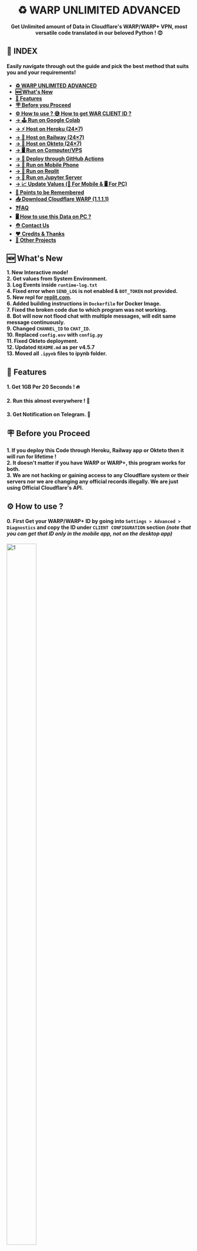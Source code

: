 <div align="center">
<a name="warp-unlimited-new-methods"></a>

# ♻️ WARP UNLIMITED ADVANCED
**Get Unlimited amount of Data in Cloudflare's WARP/WARP+ VPN, most versatile code translated in our beloved Python ! 😍**
</div>

## **📑 INDEX**
#### **Easily navigate through out the guide and pick the best method that suits you and your requirements!**
+ [**♻️ WARP UNLIMITED ADVANCED**](#warp-unlimited-new-methods)
+ [**🆕 What's New**](#whats-new)
+ [**📑 Features**](#features)
+ [**🪧 Before you Proceed**](#before-you-proceed)
+ [**⚙️ How to use ? 😅 How to get WAR CLIENT ID ?**](#how-to-use)
+ [**→ 🕹️ Run on Google Colab**](#run-on-google-colab)
+ [**→ ⚡ Host on Heroku (24×7)**](#host-on-heroku)
+ [**→ 🧿 Host on Railway (24×7)**](#host-on-railway)
+ [**→ 🪬 Host on Okteto (24×7)**](#host-on-okteto)
+ [**→ 🖥️ Run on Computer/VPS**](#run-on-computer)
+ [**→ 🧫 Deploy through GitHub Actions**](#deploy-using-github-actions)
+ [**→ 📲 Run on Mobile Phone**](#run-on-mobile-phone)
+ [**→ 🎲 Run on Replit**](#run-on-replit)
+ [**→ 🧰 Run on Jupyter Server**](#run-on-jupyter-server)
+ [**→ 📈 Update Values (📲 For Mobile & 🖥️ For PC)**](#update-values)
+ [**🎯 Points to be Remembered**](#points-to-be-remembered)
+ [**📥 Download Cloudflare WARP (1.1.1.1)**](#download-cloudflare-warp-1111)
+ [**❓FAQ**](#faq)
+ [**🖥️ How to use this Data on PC ?**](#how-to-use-this-data-on-pc)
+ [**⛑ Contact Us**](#contact-us)
+ [**❤️ Credits & Thanks**](#credits-thanks)
+ [**🍵 Other Projects**](#other-projects)

<a name="whats-new"></a>

## **🆕 What's New**
**1. New Interactive mode!** <br>
**2. Get values from System Environment.** <br>
**3. Log Events inside `runtime-log.txt`** <br>
**4. Fixed error when `SEND_LOG` is not enabled & `BOT_TOKEN` not provided.** <br>
**5. New repl for [replit.com](https://replit.com).** <br>
**6. Added building instructions in `Dockerfile` for Docker Image.** <br>
**7. Fixed the broken code due to which program was not working.** <br>
**8. Bot will now not flood chat with multiple messages, will edit same message continuously.** <br>
**9. Changed `CHANNEL_ID` to `CHAT_ID`.** <br>
**10. Replaced `config.env` with `config.py`** <br>
**11. Fixed Okteto deployment.** <br>
**12. Updated `README.md` as per v4.5.7** <br>
**13. Moved all `.ipynb` files to ipynb folder.**

<a name="features"></a>

## **📑 Features**
#### **1. Get 1GB Per 20 Seconds ! 🔥**
#### **2. Run this almost everywhere ! 🤗**
#### **3. Get Notification on Telegram. 🔔**

<a name="before-you-proceed"></a>

## **🪧 Before you Proceed**
**1. If you deploy this Code through Heroku, Railway app or Okteto then it will run for lifetime !**  
**2. It doesn't matter if you have WARP or WARP+, this program works for both.**  
**3. We are not hacking or gaining access to any Cloudflare system or their servers nor we are changing any official records illegally. We are just using Official Cloudflare's API.**

<a name="how-to-use"></a>

## **⚙️ How to use ?**
#### **0. First Get your WARP/WARP+ ID by going into `Settings > Advanced > Diagnostics` and copy the ID under `CLIENT CONFIGURATION` section *(note that you can get that ID only in the mobile app, not on the desktop app)***
<img src="Img/1.jpg" height="70%" width="40%" alt="1">

<a name="variables"></a>
## **✏️ Variables**
**Below given variables should be filled in `config.py` file or can be set as Environment Variables, while you can also enable `INTERACTIVE_MODE` to enter new values during each run.**
- **`ENV`: Set it to `True` if you let program get values from system environment or `False` if you are filling it in `config.py` itself or incase of `INTERACTIVE_MODE` `bool`**
- **`INTERACTIVE_MODE`: Set it to `True` if you want program to ask for new values during each run or simply `False`. `bool`**
- **`WARP_ID`: Enter your WARP CLIENT ID. [How to get?](#how-to-use) `str`**
- **`SEND_LOG`: Get notification on Telegram regarding total data generated, total attempts & failed attempts. `0` = No & `1` = Yes. `str`**
- **`BOT_TOKEN`: Enter Telegram BOT API Token from [@BotFather](https://botfather.t.me/). Required if `SEND_LOG` is `True`. `str`**
- **`CHAT_ID`: Enter CHAT_ID on which you want log message to be sent. It can be Chat ID (mostly for private chats) like `-1001877005515` or Chat Username like `@mychannel` or `@mygroup`. `str`**
- **`HIDE_ID`: To hide your WARP CLIENT ID from log message sent to your chat. `0` = No & `1` = Yes. `str`**

<a name="run-on-google-colab"></a>

## **🕹️ Run on Google Colab**
#### **1. Open Code on Google Colab: [Open NoteBook](https://colab.research.google.com/github/TheCaduceus/WARP-UNLIMITED-ADVANCED/blob/main/ipynb/Colab.ipynb)**  
#### **2. Now enter your `WARP_CLIENT_ID` and run The WARP (1.1.1.1) Code as shown in the Image *(click on the Play button on top-left corner)***
![3](./Img/3.jpg)
  
<a name="host-on-heroku"></a>

## **⚡Host on Heroku**
#### **1.First click the below deploy button.**
[![Deploy on Heroku](./Img/Heroku%20Deployment%20Button.png)](https://heroku.com/deploy?template=https://github.com/TheCaduceus/WARP-UNLIMITED-ADVANCED/tree/sys-env)
#### **2. Now, enter the values as discussed above and click `Deploy` button.**
![4](./Img/Heroku_Vars.png)

#### **3. After Deployment, click `Manage App` button and then click `Resources Tab` and enable the dyno.**
![5](./Img/5.png)

#### **4. Enjoy! now you will get 1GB per 20 Seconds for Lifetime while your Heroku Account exist.**

<a name="host-on-railway"></a>

## **🧿 Host on Railway**
#### **1. First, create account or login on [Railway](https://railway.app/)**
![](./Img/3.1.png)

#### **2. Now click the following Railway deployment button:**
[![Deploy on Railway](https://railway.app/button.svg)](https://railway.app/new/template/e0er7k?referralCode=PFHpF8)

#### **3. Now, enter the values as discussed above and click `Deploy` button.**

<a name="host-on-okteto"></a>

## **🪬 Host on Okteto**
#### **1. First Create your Okteto Account. You need one GitHub account as Okteto supports only one Method to either Create or Login: [Create Account](https://cloud.okteto.com/#/login)**
![](./Img/1.1.png)

#### **2. Now import this Repository and deploy it on Okteto.**
![](./Img/Import.png)
#### **3. After that, carefully add the values as discussed above in Okteto deployment page.**
#### **4. Once done, click on Launch button to deploy your repository.**
#### **5. Additionally, you can setup cron-job using [Cron-Job.org](https://cron-job.org) to automatically restart your program once it sleeps after 24 hours.**

<a name="run-on-computer"></a>

## **🖥️ Run on Computer/VPS**
#### **1. If your PC don't have python & git, then install them first: [Python](https://www.python.org/downloads/), [Git](https://git-scm.com/downloads)**
#### **2. Download Repository:**
```
git clone https://github.com/TheCaduceus/WARP-UNLIMITED-ADVANCED.git
```
#### **3. Install requirements:**
```
pip install -r requirements.txt
```
#### **4. Fill `config.py` as [discussed here](#variables).**
#### **5. Run the program:**
```
py warp-plus.py
```
#### **6. Logs can be accessed in `runtime-log.txt` file:**
```
cat runtime-log.txt
```

<a name="deploy-using-github-actions"></a>

## **🧫 Deploy using GitHub Actions**
#### **1. First fork this Repository.**
![](./Img/3.2.jpeg)
#### **2. Now open the settings of your Forked Repository and click Secrets → Actions.**
![](./Img/2.0.jpeg)
#### **3. After doing that, create following values as secret + values [discussed here](#variables):**
+ `HEROKU_API_KEY` - Enter your Heroku API Key as value.
+ `HEROKU_APP_NAME` - A unique app name in small letters only.
+ `HEROKU_EMAIL` - Your Heroku Email ID.

#### **4. Go to Actions Tab then click `Deploy on Heroku` and `Run Workflow`. Now it will be automatically get deployed on given Heroku Account.**
#### **5. It will take maximum 10 Seconds to start the Workflow and minimum 1-2 Minutes to get deployed !**

<a name="run-on-mobile-phone"></a>

## **📲 Run on Mobile Phone**
#### **1. First Download the Termux app [from here](https://github.com/termux/termux-app/releases/latest) *(Play Store version is deprecated)*.**
#### **2. Now run the following commands in it one by one:**
1. Download Python:
```
pkg install python
```
2. Download Git:
```
pkg install git
```
3. Install requirements:
```
pip install -r requirements.txt
```
4. Download Repository:
```
git clone https://github.com/TheCaduceus/WARP-UNLIMITED-ADVANCED.git
```
6. Run the program:
```
python warp.py
```
7. Getting http/SSL Error ? Run following code to fix it:  
```
termux-setup-storage && pkg update && pkg i git python wget -y && pkg upgrade && pip install --upgrade pip
```
![](./Img/Termux-Error-1.jpeg)
#### **3. After doing above steps, enter your WARP CLIENT ID and get started.**

<a name="run-on-replit"></a>

## **🎲 Run on Replit**
#### **1. Open our repl: [Open it](https://replit.com/@TheCaduceus/WARP-UNLIMITED)**
#### **2. Enter your WARP CLIENT ID and press enter to run the program.**
![](./Img/repl-2.jpg)
#### **3. Additionally, you can fork the repl & edit `config.py` to enable / disable required features.**

<a name="run-on-jupyter-server"></a>

## **🧰 Run on Jupyter Server**
##### **Setting up the Jupyter Server:**
#### **1. First install Python with PIP: [from here](https://www.python.org/downloads/)**
#### **2. Now run the CMD / Powershell as Administrator and execute following commands one-by-one:**
1. To install Jupyter:
```
pip install jupyter
```
2. To install Notebook:
```
pip install notebook
```
3. To install Voila:
```
pip install voila
```
4. Start Jupyter Server:
```
python -m notebook
```
#### **3. Once you started your Server, Jupyter will give you its link (as shown in Image), just open it in your Browser.**
![](./Img/jp-1.png)
![](./Img/jp-2.png)
#### **4. Now Download the "Server.ipynb" file: [from here only](https://github.com/TheCaduceus/WARP-UNLIMITED-ADVANCED/blob/main/ipynb/Server.ipynb)**
#### **5. After downloading it, locate that file through your Jupyter server and open it as shown in the image and click Run.**
![](./Img/jupyter-server-pre.png)
#### **6. Now enter your WARP CLIENT ID and press Enter to continue.**

<a name="update-values"></a>

## **📈 Update Values**
#### **After deploying or running this program, you have to update the "Data Remaining" value in your App.**
### **📲 For Mobile:**
#### **Go to `Settings → Advanced → Connection Options → Press Reset Security Keys`**
### **🖥️ For PC:**
#### **Just again enter your Activation key! For getting Activation key, Open App in `Mobile → Settings → Account → Copy Key`**

<a name="points-to-be-remembered"></a>

## **🎯 Points to be Remembered**
#### **1. You have to manually update the value in the app.**
#### **2. On your device, the program will run and give you 1GB data / 20 Second while your machine is on and the terminal window is open.**
#### **3. If you are hosting this program on your PC or Local System then confirm that it is connected to INTERNET CONNECTION.**

<a name="download-cloudflare-warp-1111"></a>

## **📥 Download Cloudflare WARP (1.1.1.1)**
**Cloudflare's WARP which is based on 1.1.1.1, world's fastest DNS resolver helps you to encrypt your Network traffic and surf the web faster and available for major Operating-Systems (OS):**  
**📱Android: [Download](https://play.google.com/store/apps/details?id=com.cloudflare.onedotonedotonedotone)**  
**📟iOS: [Download](https://itunes.apple.com/us/app/1-1-1-1-faster-internet/id1423538627)**  
**🖥️Windows: [Download](https://1111-releases.cloudflareclient.com/windows/Cloudflare_WARP_Release-x64.msi)**  
**🍎Mac: [Download](https://1111-releases.cloudflareclient.com/mac/Cloudflare_WARP.zip)**  
**💻Linux: [Download](https://pkg.cloudflareclient.com/)**

<a name="faq"></a>

## **❓FAQ**
#### **1. How many instances of the program I can run simultaneously for same account ?**
**I will recommend to host/run 3 or less than 3 (< 3) instances for each account because Cloudflare's API have request limits. Hosting/Running too many instances can cause "Too many Requests" error which indicates that API is getting too many requestes from the same account and that's why there is a cooldown timer of 20 seconds to prevent this.**
#### **2. How to resolve "Too many request" Error ?**
**As already discussed above, Hosting/Running too many instances for same account cause this. So just switch off some instances and bring down the number to 3 or < 3 instances for the same account. Please refer to [Issue #3](https://github.com/TheCaduceus/WARP-UNLIMITED-ADVANCED/issues/3) for more details on this.**
#### **3. Will this program cause any kind of ban from Cloudflare?**
**No, this program don't cause ban because it just use the API provided by Cloudflare for referral system. Neither this program create any type of load or bypass any limit set by Cloudflare for their API nor it hacks anything or changes any official record illegally.**
#### **4. Program isn't working & producing error as shown in the image in Termux. How to solve ?**
![](./Img/Termux-Error-1.jpeg)  
**You can run the below given command in Termux to fix it easily:** 
``` 
termux-setup-storage && pkg update && pkg i git python wget -y && pkg upgrade && pip install --upgrade pip
```
#### **5. Does deploying this on Heroku/Railway/Okteto cause any ban?**
**No, this program comes in category of Cron-Job because this program just take the WARP CLIENT ID from user and arrange it in a particular format and start pinging it in an interval of 20 seconds. This program is lightweight and don't have any load on system. You can refer to [Issue #5](https://github.com/TheCaduceus/WARP-UNLIMITED-ADVANCED/issues/5) for more details on this.**
### **6. I deployed it on a platform that allow setting Environment Variables, but program not accepting it?**
**Before deploying it on any platform which allow users to set variables in system environment, just make sure you enable `ENV` mode & disable `INTERACTIVE_MODE`.**
### **7. Why use this program? we can simply use any mod of WARP app?**
**WARP+ is for lifting the speed cap imposed by Cloudflare on free users which is server-side limit and it can't be bypassed by just modifying client-side code. So, availabe mods of WARP is fake? yes, they are just showing premium branding while doing nothing in reality.**

<a name="how-to-use-this-data-on-pc"></a>

## **🖥️ How to use this Data on PC?**
#### **Open the WARP or 1.1.1.1 app in your Phone and go to `Settings > Account > Key` and copy the License Key. Now enter that key in WARP app on Windows or MacOS or Linux.**

<a name="contact-us"></a>

## **⛑ Contact Us**
#### **Join our Update Channel at Telegram: [@TheCaduceusOfficial](https://t.me/TheCaduceusOfficial)**
#### **Directly Contact the Developer using Telegram [@HelpAutomatted_Bot](https://telegram.me/HelpAutomatted_Bot)**

<a name="credits-thanks"></a>

## **❤️Credits & Thanks**
**[Dr.Caduceus](https://github.com/TheCaduceus): For heavy modification as well as making New 10 Methods and this all in one Guide.**  
**[ALI-B](https://github.com/ALIILAPRO): The Original Developer of the Base Script**

<a name="other-projects"></a>

## 🍵Other Projects
- **[Dr.Graph](https://drgraph.cf/): Online Anonymous Text / Pasting platform without limits.**
- **[Dr.FileStreamBot](https://drfilestreambot.t.me/): Get Download / Stream links for Telegram files and use as host.**
